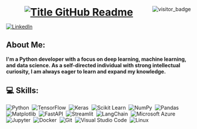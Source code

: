<img align="right" src="https://api.visitorbadge.io/api/visitors?path=https%3A%2F%2Fgithub.com%2Fsaifx19&countColor=%23263759&style=default" alt="visitor_badge">



<h1 style="text-align: center; margin: 0;">
  <a href="https://git.io/typing-svg" target="_blank">
    <img src="https://readme-typing-svg.herokuapp.com?font=Inter&weight=800&size=35&duration=2000&pause=250&multiline=true&width=650&height=100&lines=Hello!;I'm+Saifur+Rahman" alt="Title GitHub Readme" />
  </a>
</h1>

[![LinkedIn](https://img.shields.io/badge/LinkedIn-saifx19-informational?style=flat-square&logo=linkedin&logoColor=white)](https://www.linkedin.com/in/saifx19)


## About Me:

**I'm a Python developer with a focus on deep learning, machine learning, and data science. As a self-directed individual with strong intellectual curiosity, I am always eager to learn and expand my knowledge.**


## 💻 Skills:

![Python](https://img.shields.io/badge/python-3670A0?style=for-the-badge&logo=python&logoColor=ffdd54)&nbsp;
![TensorFlow](https://img.shields.io/badge/tensorflow-%23FF6F00.svg?style=for-the-badge&logo=tensorflow&logoColor=white)&nbsp;
![Keras](https://img.shields.io/badge/keras-%23D00000.svg?style=for-the-badge&logo=keras&logoColor=white)&nbsp;
![Scikit Learn](https://img.shields.io/badge/scikit--learn-%23F7931E.svg?style=for-the-badge&logo=scikit-learn&logoColor=white)&nbsp;
![NumPy](https://img.shields.io/badge/numpy-%23013243.svg?style=for-the-badge&logo=numpy&logoColor=white)&nbsp;
![Pandas](https://img.shields.io/badge/pandas-%23150458.svg?style=for-the-badge&logo=pandas&logoColor=white)&nbsp;
![Matplotlib](https://img.shields.io/badge/matplotlib-%23ffffff.svg?style=for-the-badge&logo=matplotlib&logoColor=black)&nbsp;
![FastAPI](https://img.shields.io/badge/fastapi-109989.svg?style=for-the-badge&logo=fastapi&logoColor=white)&nbsp;
![Streamlit](https://img.shields.io/badge/streamlit-%23FF4B4B.svg?style=for-the-badge&logo=streamlit&logoColor=white)&nbsp;
![LangChain](https://img.shields.io/badge/langchain-%23FFC83D.svg?style=for-the-badge&logoColor=black)&nbsp;
![Microsoft Azure](https://img.shields.io/badge/Microsoft%20Azure-0089D6?style=for-the-badge&logo=microsoft-azure&logoColor=white)&nbsp;
![Jupyter](https://img.shields.io/badge/jupyter-%23F37626.svg?style=for-the-badge&logo=jupyter&logoColor=white)&nbsp;
![Docker](https://img.shields.io/badge/docker-%230db7ed.svg?style=for-the-badge&logo=docker&logoColor=white)&nbsp;
![Git](https://img.shields.io/badge/git-%23F05033.svg?style=for-the-badge&logo=git&logoColor=white)&nbsp;
![Visual Studio Code](https://img.shields.io/badge/Visual%20Studio%20Code-0078d7.svg?style=for-the-badge&logo=visual-studio-code&logoColor=white)&nbsp;
![Linux](https://img.shields.io/badge/linux-FCC624?style=for-the-badge&logo=linux&logoColor=black)&nbsp;

